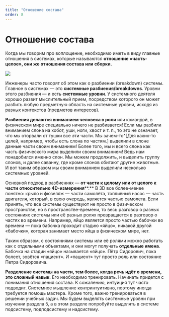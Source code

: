 ```yaml
---
title: "Отношение состава"
order: 8
---
```


# Отношение состава

Когда мы говорим про воплощение, необходимо иметь в виду главные отношения в системах, которые называются **отношение «часть-целое», они же отношения состава или сборки.**

![](/ru/personal/systems-thinking-introduction/Airplane_Composition_Relationship.png)

Инженеры часто говорят об этом как о разбиении (breakdown) системы. Главное в системах — это **системные разбиения/breakdowns**. Уровни этого разбиения — и есть **системные уровни**. У системного деятеля хорошо развит мыслительный прием, посредством которого он может разбить любую предметную область на системные уровни, исходя из разных контекстов (предметов интересов).

**Разбиения делаются вниманием человека в роли** или командой, в физическом мире специально ничего не разбивается! Если мы разбили вниманием слона на хобот, уши, ноги, хвост и т. п., то это не означает, что мы оторвали от тушки все эти части. Мы зачем-то^[Для каких-то целей, например, чтобы есть слона по частям.] выделили в слоне данные части своим вниманием! Более того, мы и всего слона как часть физического мира выделили своим вниманием! Ведь нам понадобился именно слон. Мы можем продолжить, и выделить группу слонов, и далее саванну, где кроме слонов обитают другие животные. И вот таким образом мы своим вниманием выделили несколько системных уровней.

Основной подход в разбиениях — **от части к целому** **или от целого к части** **относительно 4****D****-измерения****.** В 3D все более-менее понятно: крыло и фюзеляж — части самолёта, топливный насос — часть двигателя, который, в свою очередь, является частью самолета. Если принять, что все системы существуют не просто в физическом пространстве, но в пространстве-времени, то весь разговор о разных состояниях системы или её разных ролях превращается в разговор о частях во времени. Например, яйцо является просто частью бабочки во времени — пока бабочка проходит стадию «яйцо», никакой другой «бабочки», которая занимает место яйца в физическом мире, нет.

Таким образом, с состояниями системы или её ролями можно работать как с отдельными объектами, и они могут получать **отдельные имена**. Бабочка на стадии «яйцо» называется «яйцо». Пётр Сидорович, пока болеет, зовётся «пациент». И «пациент» тут просто роль или состояние Петра Сидоровича.

**Разделение системы на части, тем более, когда речь идёт о времени, это сложный навык**. Его необходимо тренировать. Начинать придется с понимания отношения состава. К сожалению, интуиция тут часто подводит. Системное мышление контринтуитивно, поэтому иногда требуется помощь мастера. Кроме того, важно тренироваться в решении учебных задач. Мы будем выделять системные уровни при изучении раздела 5, а в этом разделе попробуйте выделять в системе подсистему, подподсистему и надсистему.